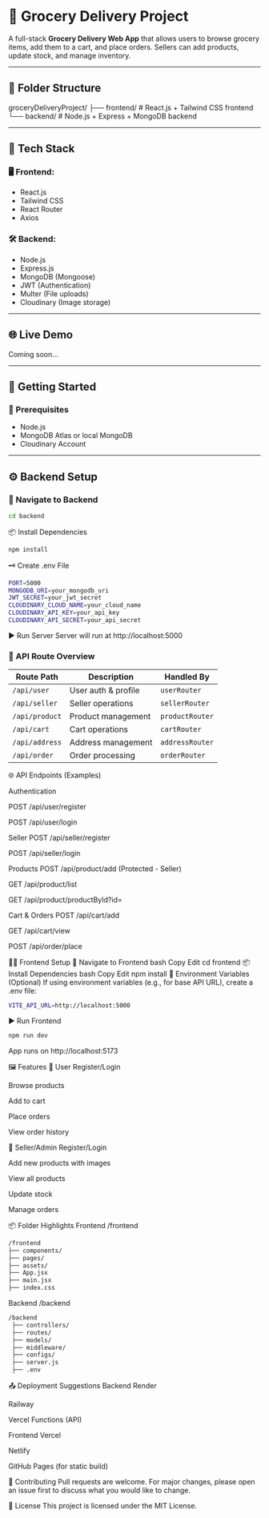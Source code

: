 # 🛒 Grocery Delivery Project

A full-stack **Grocery Delivery Web App** that allows users to browse grocery items, add them to a cart, and place orders. Sellers can add products, update stock, and manage inventory.

---

## 📁 Folder Structure

groceryDeliveryProject/ ├── frontend/ # React.js + Tailwind CSS frontend └── backend/ # Node.js + Express + MongoDB backend


---

## 🧩 Tech Stack

### 🖥 Frontend:
- React.js
- Tailwind CSS
- React Router
- Axios

### 🛠 Backend:
- Node.js
- Express.js
- MongoDB (Mongoose)
- JWT (Authentication)
- Multer (File uploads)
- Cloudinary (Image storage)

---

## 🌐 Live Demo

Coming soon...

---

## 🚀 Getting Started

### 🔧 Prerequisites

- Node.js
- MongoDB Atlas or local MongoDB
- Cloudinary Account

---

## ⚙️ Backend Setup

### 📍 Navigate to Backend

```bash
cd backend
```

📦 Install Dependencies
```bash
npm install
```

🗝 Create .env File
```bash
PORT=5000
MONGODB_URI=your_mongodb_uri
JWT_SECRET=your_jwt_secret
CLOUDINARY_CLOUD_NAME=your_cloud_name
CLOUDINARY_API_KEY=your_api_key
CLOUDINARY_API_SECRET=your_api_secret
```

▶️ Run Server
Server will run at http://localhost:5000

### 📂 API Route Overview

| **Route Path**      | **Description**         | **Handled By**     |
|---------------------|-------------------------|--------------------|
| `/api/user`         | User auth & profile     | `userRouter`       |
| `/api/seller`       | Seller operations       | `sellerRouter`     |
| `/api/product`      | Product management      | `productRouter`    |
| `/api/cart`         | Cart operations         | `cartRouter`       |
| `/api/address`      | Address management      | `addressRouter`    |
| `/api/order`        | Order processing        | `orderRouter`      |


🌐 API Endpoints (Examples)

Authentication

POST /api/user/register

POST /api/user/login

Seller
POST /api/seller/register

POST /api/seller/login

Products
POST /api/product/add (Protected - Seller)

GET /api/product/list

GET /api/product/productById?id=

Cart & Orders
POST /api/cart/add

GET /api/cart/view

POST /api/order/place

🧑‍🎨 Frontend Setup
📍 Navigate to Frontend
bash
Copy
Edit
cd frontend
📦 Install Dependencies
bash
Copy
Edit
npm install
📁 Environment Variables (Optional)
If using environment variables (e.g., for base API URL), create a .env file:

```bash
VITE_API_URL=http://localhost:5000
```

▶️ Run Frontend
```bash
npm run dev
```
App runs on http://localhost:5173

🖼 Features
👤 User
Register/Login

Browse products

Add to cart

Place orders

View order history

🛒 Seller/Admin
Register/Login

Add new products with images

View all products

Update stock

Manage orders

📦 Folder Highlights
Frontend /frontend
```bash
/frontend
├── components/
├── pages/
├── assets/
├── App.jsx
├── main.jsx
├── index.css
```

Backend /backend
```bash
/backend
 ├── controllers/
 ├── routes/
 ├── models/
 ├── middleware/
 ├── configs/
 ├── server.js
 ├── .env
```

📤 Deployment Suggestions
Backend
Render

Railway

Vercel Functions (API)

Frontend
Vercel

Netlify

GitHub Pages (for static build)

🤝 Contributing
Pull requests are welcome. For major changes, please open an issue first to discuss what you would like to change.

📄 License
This project is licensed under the MIT License.


